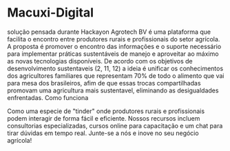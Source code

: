 # Macuxi-Digital
solução pensada durante Hackayon Agrotech BV
é uma plataforma que facilita o encontro entre produtores rurais e profissionais do setor agrícola. A proposta é promover o encontro das informações e o suporte necessário para implementar práticas sustentáveis de manejo e aproveitar ao máximo as novas tecnologias disponíveis.
De acordo com os objetivos de desenvolvimento sustentaveis (2, 11, 12) a ideia é unificar os conhecimentos dos agricultores familiares que representam 70% de todo o alimento que vai para mesa dos brasileiros, afim de que essas trocas compartilhadas promovam uma agricultura mais sustentavel, eliminando as desigualdades enfrentadas.
Como funciona

Como uma especie de "tinder" onde produtores rurais e profissionais podem interagir de forma fácil e eficiente. Nossos recursos incluem consultorias especializadas, cursos online para capacitação e um chat para tirar dúvidas em tempo real. Junte-se a nós e inove no seu negócio agrícola!

